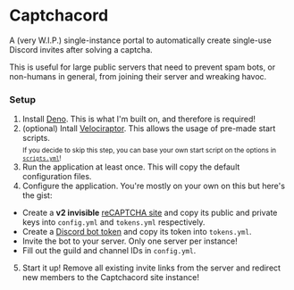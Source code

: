 # Captchacord
A (very W.I.P.) single-instance portal to automatically create single-use Discord invites after solving a captcha.

This is useful for large public servers that need to prevent spam bots, or non-humans in general, from joining their server and wreaking havoc.

### Setup
1. Install [Deno](https://deno.land/). This is what I'm built on, and therefore is required!
2. (optional) Intall [Velociraptor](https://velociraptor.run/). This allows the usage of pre-made start scripts.  
  <sub>If you decide to skip this step, you can base your own start script on the options in [`scripts.yml`](scripts.yml)!</sub>
3. Run the application at least once. This will copy the default configuration files.
4. Configure the application. You're mostly on your own on this but here's the gist:
  - Create a **v2 invisible** [reCAPTCHA site](https://www.google.com/recaptcha/admin/create) and copy its public and private keys into `config.yml` and `tokens.yml` respectively.
  - Create a [Discord bot token](https://www.writebots.com/discord-bot-token/) and copy its token into `tokens.yml`.
  - Invite the bot to your server. Only one server per instance!
  - Fill out the guild and channel IDs in `config.yml`.
5. Start it up! Remove all existing invite links from the server and redirect new members to the Captchacord site instance!
